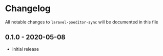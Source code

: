 # Changelog

All notable changes to `laravel-poeditor-sync` will be documented in this file

## 0.1.0 - 2020-05-08

- initial release
